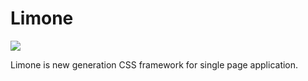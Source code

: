 # Limone
<a href="https://www.npmjs.com/package/limone"><img src="https://img.shields.io/npm/v/limone.svg?style=shield"></a>

Limone is new generation CSS framework for single page application.
